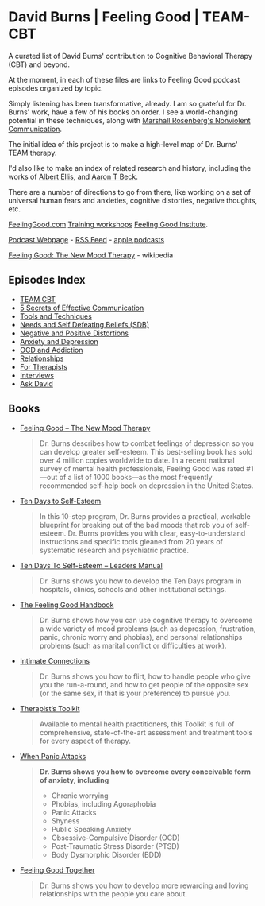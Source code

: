 # David Burns | Feeling Good | TEAM-CBT

A curated list of David Burns' contribution to Cognitive Behavioral Therapy (CBT) and beyond.

At the moment, in each of these files are links to Feeling Good podcast episodes organized by topic.

Simply listening has been transformative, already. I am so grateful for Dr. Burns' work, have a few of his books on order. I see a world-changing potential in these techniques, along with [Marshall Rosenberg's Nonviolent Communication](https://gitlab.com/prosocial-dynamic/nvc-rosenberg).

The initial idea of this project is to make a high-level map of Dr. Burns' TEAM therapy. 

I'd also like to make an index of related research and history, including the works of [Albert Ellis](https://en.wikipedia.org/wiki/Albert_Ellis), and [Aaron T Beck](https://en.wikipedia.org/wiki/Aaron_T._Beck).

There are a number of directions to go from there, like working on a set of universal human fears and anxieties, cognitive distorties, negative thoughts, etc.

[FeelingGood.com](https://feelinggood.com/)
[Training workshops](https://feelinggood.com/workshops/) 
[Feeling Good Institute](http://www.feelinggoodinstitute.com).

[Podcast Webpage](https://feelinggood.com/list-of-feeling-good-podcasts/) - [RSS Feed](https://feelinggood.libsyn.com/rss) - [apple podcasts](https://podcasts.apple.com/us/podcast/feeling-good-podcast-team-cbt-the-new-mood-therapy/id1171155453)

[Feeling Good: The New Mood Therapy](https://en.wikipedia.org/wiki/Feeling_Good:_The_New_Mood_Therapy) - wikipedia

## Episodes Index

* [TEAM CBT](TEAM-CBT-therapy.md)
* [5 Secrets of Effective Communication](5-secrets-effective-communication.md)
* [Tools and Techniques](tools-and-techniques.md)
* [Needs and Self Defeating Beliefs (SDB)](needs-beliefs-sdb-negative-positive-distortions.md#needs-and-self-defeating-beliefs-sdb)
* [Negative and Positive Distortions](needs-beliefs-sdb-negative-positive-distortions.md#negative-and-positive-distortions)
* [Anxiety and Depression](anxiety-depression.md)
* [OCD and Addiction](ocd-addiction-compulsion.md)
* [Relationships](relationships.md)
* [For Therapists](for-therapists.md)
* [Interviews](interviews.md)
* [Ask David](ask-david.md)

## Books

* [Feeling Good – The New Mood Therapy](https://amzn.to/2z7FZPS)
  > Dr. Burns describes how to combat feelings of depression so you can develop greater self-esteem. This best-selling book has sold over 4 million copies worldwide to date. In a recent national survey of mental health professionals, Feeling Good was rated #1—out of a list of 1000 books—as the most frequently recommended self-help book on depression in the United States.
* [Ten Days to Self-Esteem](https://amzn.to/2zftQsB)
  > In this 10-step program, Dr. Burns provides a practical, workable blueprint for breaking out of the bad moods that rob you of self-esteem. Dr. Burns provides you with clear, easy-to-understand instructions and specific tools gleaned from 20 years of systematic research and psychiatric practice.
* [Ten Days To Self-Esteem – Leaders Manual](https://amzn.to/2YX2SoL)
  > Dr. Burns shows you how to develop the Ten Days program in hospitals, clinics, schools and other institutional settings.
* [The Feeling Good Handbook](https://amzn.to/2Hb4NLs)
  > Dr. Burns shows how you can use cognitive therapy to overcome a wide variety of mood problems (such as depression, frustration, panic, chronic worry and phobias), and personal relationships problems (such as marital conflict or difficulties at work).
* [Intimate Connections](https://amzn.to/2Z6RDFv)
  > Dr. Burns shows you how to flirt, how to handle people who give you the run-a-round, and how to get people of the opposite sex (or the same sex, if that is your preference) to pursue you.
* [Therapist’s Toolkit](https://feelinggood.com/resources-for-therapists-2/therapists-toolkit/)
  > Available to mental health practitioners, this Toolkit is full of comprehensive, state-of-the-art assessment and treatment tools for every aspect of therapy.
* [When Panic Attacks](https://amzn.to/2H91zYI)
  > **Dr. Burns shows you how to overcome every conceivable form of anxiety, including**
  > * Chronic worrying
  > * Phobias, including Agoraphobia
  > * Panic Attacks
  > * Shyness
  > * Public Speaking Anxiety
  > * Obsessive-Compulsive Disorder (OCD)
  > * Post-Traumatic Stress Disorder (PTSD)
  > * Body Dysmorphic Disorder (BDD)
* [Feeling Good Together](https://amzn.to/2YSDP64)
  > Dr. Burns shows you how to develop more rewarding and loving relationships with the people you care about.

 